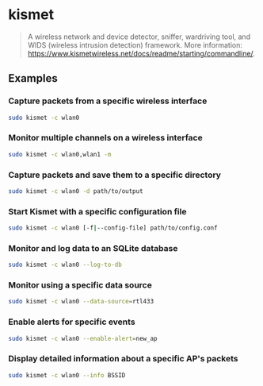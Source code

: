 # kismet

> A wireless network and device detector, sniffer, wardriving tool, and WIDS (wireless intrusion detection) framework. More information: <https://www.kismetwireless.net/docs/readme/starting/commandline/>.

## Examples

### Capture packets from a specific wireless interface

```bash
sudo kismet -c wlan0
```

### Monitor multiple channels on a wireless interface

```bash
sudo kismet -c wlan0,wlan1 -m
```

### Capture packets and save them to a specific directory

```bash
sudo kismet -c wlan0 -d path/to/output
```

### Start Kismet with a specific configuration file

```bash
sudo kismet -c wlan0 [-f|--config-file] path/to/config.conf
```

### Monitor and log data to an SQLite database

```bash
sudo kismet -c wlan0 --log-to-db
```

### Monitor using a specific data source

```bash
sudo kismet -c wlan0 --data-source=rtl433
```

### Enable alerts for specific events

```bash
sudo kismet -c wlan0 --enable-alert=new_ap
```

### Display detailed information about a specific AP's packets

```bash
sudo kismet -c wlan0 --info BSSID
```
